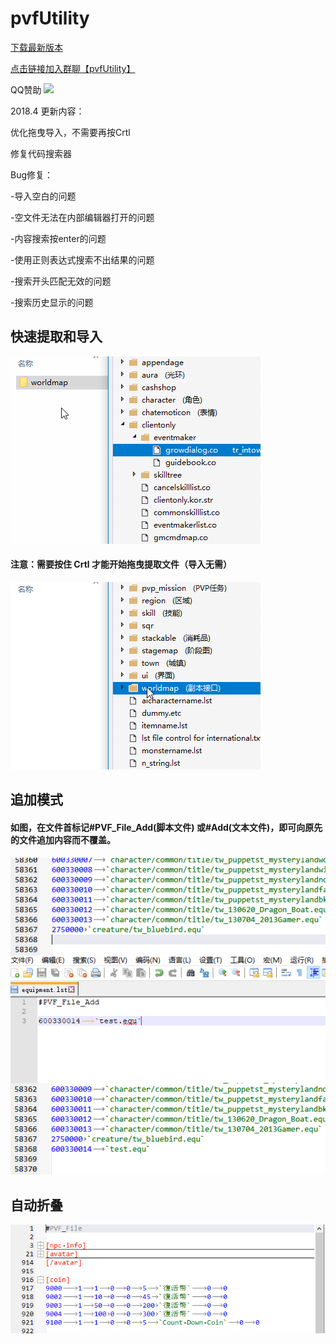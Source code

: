 # pvfUtility
[下载最新版本](https://pan.baidu.com/s/1H3S5uTtzMkcUEkyRBOwUOg)

[点击链接加入群聊【pvfUtility】](https://jq.qq.com/?_wv=1027&k=5gSQ5ks)

QQ赞助
![](https://github.com/wallace1300/pvfUtility/blob/master/zhanzhu.jpg?raw=true)

2018.4 更新内容：

优化拖曳导入，不需要再按Crtl

修复代码搜索器

Bug修复：

-导入空白的问题

-空文件无法在内部编辑器打开的问题

-内容搜索按enter的问题

-使用正则表达式搜索不出结果的问题

-搜索开头匹配无效的问题

-搜索历史显示的问题

## 快速提取和导入
![导入](/Import.gif)
#### 注意：需要按住 Crtl 才能开始拖曳提取文件（导入无需）
![提取](/Extract.gif)


## 追加模式
#### 如图，在文件首标记#PVF_File_Add(脚本文件) 或#Add(文本文件)，即可向原先的文件追加内容而不覆盖。
![追加模式](/AddMode.png)

## 自动折叠
![自动折叠](/AutoFold.PNG)

